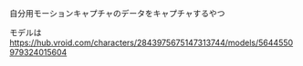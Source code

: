 自分用モーションキャプチャのデータをキャプチャするやつ

モデルは https://hub.vroid.com/characters/2843975675147313744/models/5644550979324015604

